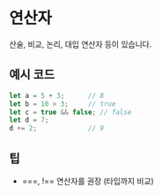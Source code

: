 # 연산자

산술, 비교, 논리, 대입 연산자 등이 있습니다.

## 예시 코드
```javascript
let a = 5 + 3;      // 8
let b = 10 > 3;     // true
let c = true && false; // false
let d = 7;
d += 2;             // 9
```

## 팁
- ===, !== 연산자를 권장 (타입까지 비교)
